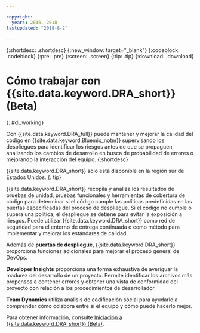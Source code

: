 ```yaml
---

copyright:
  years: 2016, 2018
lastupdated: "2018-8-2"

---
```


{:shortdesc: .shortdesc}
{:new_window: target="_blank"}
{:codeblock: .codeblock}
{:pre: .pre}
{:screen: .screen}
{:tip: .tip}
{:download: .download}

# Cómo trabajar con {{site.data.keyword.DRA_short}} (Beta)
{: #di_working}

Con {{site.data.keyword.DRA_full}} puede mantener y mejorar la calidad del código en {{site.data.keyword.Bluemix_notm}} supervisando los despliegues para identificar los riesgos antes de que se propaguen, analizando los cambios de desarrollo en busca de probabilidad de errores o mejorando la interacción del equipo.
{:shortdesc}

{{site.data.keyword.DRA_short}} solo está disponible en la región sur de Estados Unidos.
{: tip}

{{site.data.keyword.DRA_short}} recopila y analiza los resultados de pruebas de unidad, pruebas funcionales y herramientas de cobertura de código para determinar si el código cumple las políticas predefinidas en las puertas especificadas del proceso de despliegue. Si el código no cumple o supera una política, el despliegue se detiene para evitar la exposición a riesgos. Puede utilizar {{site.data.keyword.DRA_short}} como red de seguridad para el entorno de entrega continuada o como método para implementar y mejorar los estándares de calidad. 

Además de **puertas de despliegue**, {{site.data.keyword.DRA_short}} proporciona funciones adicionales para mejorar el proceso general de DevOps.  

**Developer Insights** proporciona una forma exhaustiva de averiguar la madurez del desarrollo de un proyecto. Permite identificar los archivos más propensos a contener errores y obtener una vista de conformidad del proyecto con relación a los procedimientos de desarrollador.
	
**Team Dynamics** utiliza análisis de codificación social para ayudarle a comprender cómo colabora entre sí el equipo y cómo puede hacerlo mejor.

Para obtener información, consulte [Iniciación a {{site.data.keyword.DRA_short}} (Beta)](/docs/services/DevOpsInsights/index.html).
